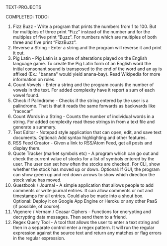 TEXT-PROJECTS

COMPLETED:
TODO:
1. Fizz Buzz - Write a program that prints the numbers from 1 to 100. But for multiples of three 
print “Fizz” instead of the number and for the multiples of five print “Buzz”. For numbers which 
are multiples of both three and five print “FizzBuzz”.
2. Reverse a String - Enter a string and the program will reverse it and print it out.
3. Pig Latin - Pig Latin is a game of alterations played on the English language game. To create 
the Pig Latin form of an English word the initial consonant sound is transposed to the end of the 
word and an ay is affixed (Ex.: "banana" would yield anana-bay). Read Wikipedia for more 
information on rules.
4. Count Vowels - Enter a string and the program counts the number of vowels in the text. For 
added complexity have it report a sum of each vowel found.
5. Check if Palindrome - Checks if the string entered by the user is a palindrome. That is that it 
reads the same forwards as backwards like “racecar”
6. Count Words in a String - Counts the number of individual words in a string. For added 
complexity read these strings in from a text file and generate a summary.
7. Text Editor - Notepad style application that can open, edit, and save text documents. 
Optional: Add syntax highlighting and other features.
8. RSS Feed Creator - Given a link to RSS/Atom Feed, get all posts and display them.
9. Quote Tracker (market symbols etc) - A program which can go out and check the current value of 
stocks for a list of symbols entered by the user. The user can set how often the stocks are 
checked. For CLI, show whether the stock has moved up or down. Optional: If GUI, the program can 
show green up and red down arrows to show which direction the stock value has moved.
10. Guestbook / Journal - A simple application that allows people to add comments or write 
journal entries. It can allow comments or not and timestamps for all entries. Could also be made 
into a shout box. Optional: Deploy it on Google App Engine or Heroku or any other PaaS
(if possible, of course).
11. Vigenere / Vernam / Ceasar Ciphers - Functions for encrypting and decrypting data messages. 
Then send them to a friend.
12. Regex Query Tool - A tool that allows the user to enter a text string and then in a separate 
control enter a regex pattern. It will run the regular expression against the source text and 
return any matches or flag errors in the regular expression.
